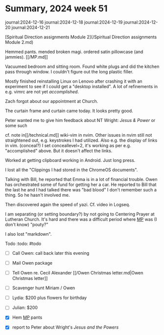 # Summary, 2024 week 51

journal:2024-12-16
journal:2024-12-18
journal:2024-12-19
journal:2024-12-20
journal:2024-12-21

[Spiritual Direction assignments Module 2](/Spiritual Direction assignments Module 2.md)

Hemmed pants. mended broken magi. ordered satin pillowcase (and jammies). [[/MP.md]]

Vacuumed bedroom and sitting room. Found white plugs and did the kitchen pass through window. I couldn't figure out the long plastic filler.

Mostly finished reinstalling Linux on Lenovo after crashing it with an experiment to see if I could get a "desktop installed". A lot of refinements in e.g. vimrc are not yet *accomplished*. 

Zach forgot about our appointment at Church.

The curtain frame and curtain came today. It looks pretty good.

Peter wanted me to give him feedback about NT Wright: *Jesus & Power* or some such

cf. note in[[/technical.md]] wiki-vim in nvim. Other issues in nvim still not straightened out, e.g. keystrokes I had utilized. Also e.g. the display of links in vim. (conceal?) I set conceallevel=2, it's working as per e.g. "accomplished" above. But it doesn't affect the links. 

Worked at getting clipboard working in Android. Just long press.

I lost all the "Clippings I had stored in the ChromeOS documents". 

Talking with Bill, he reported that Emma is in a lot of financial trouble. Owen has orchestrated some of fund for getting her a car. He reported to Bill that the last he and I had talked there was "bad blood" I don't remember such a thing. So he hasn't involved me.

Then discovered again the speed of yazi. Cf. video in Logseq.

I am separating (or setting boundary?) by not going to Centering Prayer at Lutheran Church. It's hard and there was a difficult period where [MP](/MP.md) was (I don't know) "pouty?"

I also lost "markdown".

Todo :todo: #todo 

- [ ] Call Owen: call back later this evening
- [ ] Mail Owen package
- [ ] Tell Owen re. Cecil Alexander [[/Owen Christmas letter.md|Owen Christmas letter]]
- [ ] Scavenger hunt Miriam / Owen
- [ ] Lydia: $200 plus flowers for birthday
- [ ] Julian: $200
- [x] Hem [MP](/MP.md) pants
- [x] report to Peter about Wright's *Jesus and the Powers*

